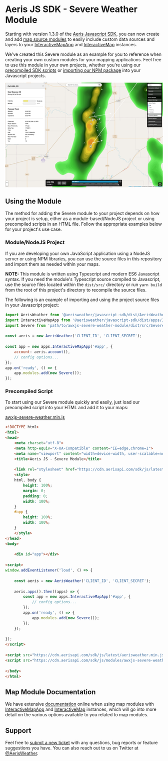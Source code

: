 Aeris JS SDK - Severe Weather Module
===========================

Starting with version 1.3.0 of the [Aeris Javascript SDK](https://www.aerisweather.com/support/docs/toolkits/aeris-js-sdk/), you can now create and add [map source modules](https://www.aerisweather.com/support/docs/toolkits/aeris-js-sdk/map-modules/) to easily include custom data sources and layers to your [InteractiveMapApp](https://www.aerisweather.com/support/docs/toolkits/aeris-js-sdk/interactive-map-app/) and [InteractiveMap](https://www.aerisweather.com/support/docs/toolkits/aeris-js-sdk/interactive-map/) instances. 

We've created this Severe module as an example for you to reference when creating your own custom modules for your mapping applications. Feel free to use this module in your own projects, whether you're using our [precompiled SDK scripts](https://www.aerisweather.com/support/docs/toolkits/aeris-js-sdk/getting-started/script-usage/) or [importing our NPM package](https://www.aerisweather.com/support/docs/toolkits/aeris-js-sdk/getting-started/module-usage/) into your Javascript projects.

![AerisWeather JS - Observations Module](docs/img/screenshot2.png)

## Using the Module

The method for adding the Severe module to your project depends on how your project is setup, either as a module-based/NodeJS project or using precompiled scripts in an HTML file. Follow the appropriate examples below for your project's use case.

### Module/NodeJS Project

If you are developing your own JavaScript application using a NodeJS server or using NPM libraries, you can use the source files in this repository and import them as needed within your maps.

**NOTE:** This module is written using Typescript and modern ES6 Javascript syntax. If you need the module's Typescript source compiled to Javascript, use the source files located within the `dist/src/` directory or run `yarn build` from the root of this project's directory to recompile the source files.

The following is an example of importing and using the project source files in your Javascript project:

```javascript
import AerisWeather from '@aerisweather/javascript-sdk/dist/AerisWeather';
import InteractiveMapApp from '@aerisweather/javascript-sdk/dist/apps/InteractiveMapApp';
import Severe from 'path/to/awxjs-severe-weather-module/dist/src/Severe';

const aeris = new AerisWeather('CLIENT_ID', 'CLIENT_SECRET');

const app = new apps.InteractiveMapApp('#app', {
    account: aeris.account(),
    // config options...
});
app.on('ready', () => {
    app.modules.add(new Severe());
});
```

### Precompiled Script

To start using our Severe module quickly and easily, just load our precompiled script into your HTML and add it to your maps:

[awxjs-severe-weather.min.js](https://cdn.aerisapi.com/sdk/js/modules/awxjs-severe-weather.min.js)

```html
<!DOCTYPE html>
<html>
<head>
	<meta charset="utf-8">
	<meta http-equiv="X-UA-Compatible" content="IE=edge,chrome=1">
	<meta name="viewport" content="width=device-width, user-scalable=no">
	<title>Aeris JS - Severe Module</title>

    <link rel="stylesheet" href="https://cdn.aerisapi.com/sdk/js/latest/aerisweather.css">
	<style>
	html, body {
		height: 100%;
		margin: 0;
		padding: 0;
		width: 100%;
	}
    #app {
        height: 100%;
        width: 100%;
    }
	</style>
</head>
<body>

    <div id="app"></div>

<script>
window.addEventListener('load', () => {

    const aeris = new AerisWeather('CLIENT_ID', 'CLIENT_SECRET');

    aeris.apps().then((apps) => {
        const app = new apps.InteractiveMapApp('#app', {
            // config options...
        });
        app.on('ready', () => {
            app.modules.add(new Severe());
        });
    });

});
</script>

<script src="https://cdn.aerisapi.com/sdk/js/latest/aerisweather.min.js"></script>
<script src="https://cdn.aerisapi.com/sdk/js/modules/awxjs-severe-weather.min.js"></script>

</body>
</html>
```

## Map Module Documentation

We have extensive [documentation](https://www.aerisweather.com/support/docs/toolkits/aeris-js-sdk/map-modules/) online when using map modules with [InteractiveMapApp](https://www.aerisweather.com/support/docs/toolkits/aeris-js-sdk/map-modules/interactive-map-app/) and [InteractiveMap](https://www.aerisweather.com/support/docs/toolkits/aeris-js-sdk/map-modules/interactive-map/) instances, which will go into more detail on the various options available to you related to map modules.

## Support

Feel free to [submit a new ticket](http://helpdesk.aerisweather.com/) with any questions, bug reports or feature suggestions you have. You can also reach out to us on Twitter at [@AerisWeather](https://twitter.com/AerisWeather).
